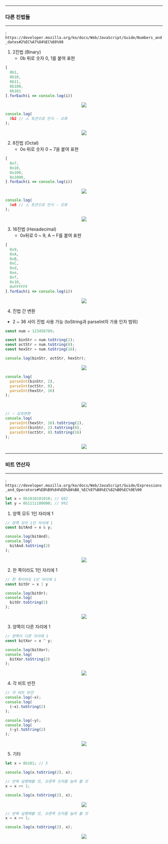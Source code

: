 -----
### 다른 진법들
-----
: ```https://developer.mozilla.org/ko/docs/Web/JavaScript/Guide/Numbers_and_dates#2%EC%A7%84%EC%88%98```
1. 2진법 (Binary)
   - 0b 뒤로 숫자 0, 1를 붙여 표현
```js
[
  0b1,
  0b10,
  0b11,
  0b100,
  0b101
].forEach(i => console.log(i))
```
<div align="center">
<img src="https://github.com/sooyounghan/JavaScript/assets/34672301/e9649d94-123b-42e3-85e6-de148ef99b12">
</div>

```js
console.log(
  0b2 // ⚠️ 토큰으로 인식 - 오류
);
```
<div align="center">
<img src="https://github.com/sooyounghan/JavaScript/assets/34672301/8aedfce0-db8c-4513-a68a-f92f6a3f535f">
</div>

2. 8진법 (Octal)
   - 0o 뒤로 숫자 0 ~ 7을 붙여 표현
```js
[
  0o7,
  0o10,
  0o100,
  0o1000,
].forEach(i => console.log(i))
```
<div align="center">
<img src="https://github.com/sooyounghan/JavaScript/assets/34672301/2aad80a3-1ee8-4430-ba4b-c41610f8bee2">
</div>

```js
console.log(
  0o8 // ⚠️ 토큰으로 인식 - 오류
);
```
<div align="center">
<img src="https://github.com/sooyounghan/JavaScript/assets/34672301/b9ff17bc-0ec6-4a02-b585-0c020f992dad">
</div>

3. 16진법 (Hexadecimal)
   - 0x뒤로 0 ~ 9, A ~ F를 붙여 표현
```js
[
  0x9,
  0xA,
  0xB,
  0xC,
  0xd,
  0xe,
  0xf,
  0x10,
  0xFFFFFF
].forEach(i => console.log(i))
```
<div align="center">
<img src="https://github.com/sooyounghan/JavaScript/assets/34672301/579409a5-581a-470a-93d6-d875384ad765">
</div>

4. 진법 간 변환
  - 2 ~ 36 사이 진법 사용 가능 (toString과 parseInt의 가용 인자 범위)
```js
const num = 123456789;

const binStr = num.toString(2);
const octStr = num.toString(8);
const hexStr = num.toString(16);

console.log(binStr, octStr, hexStr);
```
<div align="center">
<img src="https://github.com/sooyounghan/JavaScript/assets/34672301/87662e54-01fc-411e-a228-b0f8b0e8c131">
</div>

```js
console.log(
  parseInt(binStr, 2),
  parseInt(octStr, 8),
  parseInt(hexStr, 16)
);
```
<div align="center">
<img src="https://github.com/sooyounghan/JavaScript/assets/34672301/a3140960-965f-4c6e-aba3-f77d1dd7f898">
</div>

```js
// 💡 상호변환
console.log(
  parseInt(hexStr, 16).toString(2),
  parseInt(binStr, 2).toString(8),
  parseInt(octStr, 8).toString(16)
);
```
<div align="center">
<img src="https://github.com/sooyounghan/JavaScript/assets/34672301/6dc811f6-9d04-45b3-a891-cc468a0893b9">
</div>

-----
### 비트 연산자
-----
: ```https://developer.mozilla.org/ko/docs/Web/JavaScript/Guide/Expressions_and_Operators#%EB%B9%84%ED%8A%B8_%EC%97%B0%EC%82%B0%EC%9E%90```

```js
let x = 0b1010101010; // 682
let y = 0b1111100000; // 992
```

1. 양쪽 모두 1인 자리에 1
```js
// 양쪽 모두 1인 자리에 1
const bitAnd = x & y;

console.log(bitAnd);
console.log(
  bitAnd.toString(2)
);
```
<div align="center">
<img src="https://github.com/sooyounghan/JavaScript/assets/34672301/46a3fc77-74b1-45a4-a302-3150e72b8395">
</div>


2. 한 쪽이라도 1인 자리에 1
```js
// 한 쪽이라도 1인 자리에 1
const bitOr = x | y

console.log(bitOr);
console.log(
  bitOr.toString(2)
);
```
<div align="center">
<img src="https://github.com/sooyounghan/JavaScript/assets/34672301/82d634ba-fcf2-45e5-b18f-c468919bcd10">
</div>

3. 양쪽이 다른 자리에 1
```js
// 양쪽이 다른 자리에 1
const bitXor = x ^ y;

console.log(bitXor);
console.log(
  bitXor.toString(2)
);
```
<div align="center">
<img src="https://github.com/sooyounghan/JavaScript/assets/34672301/bb1f5b72-4c88-4d6d-b168-14d6c1a142d6">
</div>

4. 각 비트 반전
```js
// 각 비트 반전
console.log(~x);
console.log(
  (~x).toString(2)
);

console.log(~y);
console.log(
  (~y).toString(2)
);
```
<div align="center">
<img src="https://github.com/sooyounghan/JavaScript/assets/34672301/776932e3-3f78-4fc9-8f0d-7fa6844caa17">
</div>

5. 기타
```js
let x = 0b101; // 5

console.log(x.toString(2), x);
```

```js
// 반복 실행해볼 것, 오른쪽 숫자를 늘려 볼 것
x = x << 1;

console.log(x.toString(2), x);
```
<div align="center">
<img src="https://github.com/sooyounghan/JavaScript/assets/34672301/f0dc3a9a-0952-403f-a03e-1fd5f104e9df">
</div>

```js
// 반복 실행해볼 것, 오른쪽 숫자를 늘려 볼 것
x = x >> 1;

console.log(x.toString(2), x);
```
<div align="center">
<img src="https://github.com/sooyounghan/JavaScript/assets/34672301/6c23fb45-641f-46c8-92f4-a662b4bd8281">
</div>
